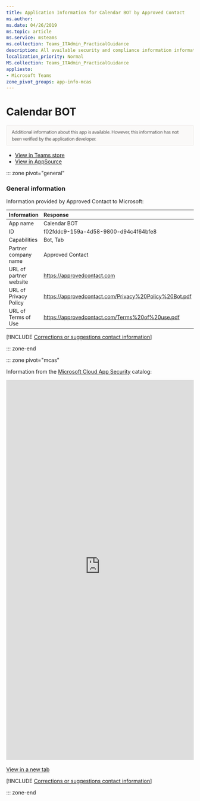 ```yaml
---
title: Application Information for Calendar BOT by Approved Contact
ms.author: 
ms.date: 04/26/2019
ms.topic: article
ms.service: msteams
ms.collection: Teams_ITAdmin_PracticalGuidance
description: All available security and compliance information information for Calendar BOT, its data handling policies, its Microsoft Cloud App Security app catalog information, and security/compliance information in the CSA STAR registry.
localization_priority: Normal
MS.collection: Teams_ITAdmin_PracticalGuidance
appliesto:
- Microsoft Teams
zone_pivot_groups: app-info-mcas
---
```

# Calendar BOT

<p></p><img alt="Non-attested image" src="./images/unattested.png" width="650"/>

* <a href="https://teams.microsoft.com/l/app/f02fddc9-159a-4d58-9800-d94c4f64bfe8" target="_blank">View in Teams store</a>
* <a href="https://appsource.microsoft.com/en-us/product/office/WA104381271" target="_blank">View in AppSource</a>

::: zone pivot="general"

### General information

Information provided by Approved Contact to Microsoft:

| **Information** | **Response** |
|:----------------|:-------------|
| App name | Calendar BOT |
| ID | f02fddc9-159a-4d58-9800-d94c4f64bfe8 |
| Capabilities | Bot, Tab |
| Partner company name | Approved Contact |
| URL of partner website | <https://approvedcontact.com> |
| URL of Privacy Policy | <https://approvedcontact.com/Privacy%20Policy%20Bot.pdf> |
| URL of Terms of Use | <https://approvedcontact.com/Terms%20of%20use.pdf> |

 [!INCLUDE [Corrections or suggestions contact information](./includes/corrections-or-suggestions.md)]

::: zone-end


::: zone pivot="mcas"

Information from the [Microsoft Cloud App Security](https://www.microsoft.com/en-us/enterprise-mobility-security/cloud-app-security) catalog:

<iframe height='1020' title='Microsoft Cloud App Security Information' src='https://3ca685143b5b46b4b0e5266dadf2e97c.codepen.website/#/dashboard/20445' frameborder='no'  style='width: 100%;'></iframe>

<a href="https://3ca685143b5b46b4b0e5266dadf2e97c.codepen.website/#/dashboard/20445" target="_blank">View in a new tab</a>

[!INCLUDE [Corrections or suggestions contact information](./includes/corrections-or-suggestions.md)]

::: zone-end


